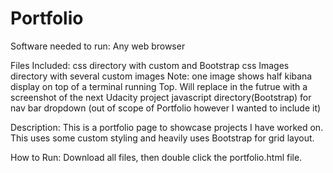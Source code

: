 # Portfolio

Software needed to run: Any web browser

Files Included:
css directory with custom and Bootstrap css
Images directory with several custom images
Note: one image shows half kibana display on top of a terminal running Top. Will replace in the futrue with a screenshot of the next Udacity project
javascript directory(Bootstrap) for nav bar dropdown (out of scope of Portfolio however I wanted to include it)

Description: This is a portfolio page to showcase projects I have worked on. This uses some custom styling and heavily uses Bootstrap for grid layout. 

How to Run: Download all files, then double click the portfolio.html file.
